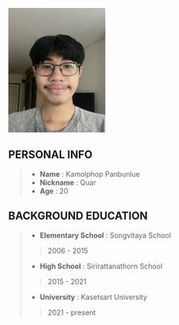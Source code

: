 <img src="https://raw.githubusercontent.com/L3b1-qw/6530250301.github.io/main/IMG_2876%20(1).jpg" 
     alt="Person" style="height: 250px; width: 195px;" />

## **PERSONAL INFO**
> - **Name** : Kamolphop Panbunlue
> - **Nickname** : Quar
> - **Age** : 20

## **BACKGROUND EDUCATION**
> - **Elementary School** : Songvitaya School
>> 2006 - 2015
> - **High School** : Sirirattanathorn School
>> 2015 - 2021
> - **University** : Kasetsart University
>> 2021 - present



